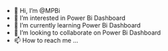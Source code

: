 - 👋 Hi, I’m @MPBi
- 👀 I’m interested in Power Bi Dashboard
- 🌱 I’m currently learning Power Bi Dashboard
- 💞️ I’m looking to collaborate on Power Bi Dashboard
- 📫 How to reach me ...

<!---
MPBi/MPBi is a ✨ special ✨ repository because its `README.md` (this file) appears on your GitHub profile.
You can click the Preview link to take a look at your changes.
--->
